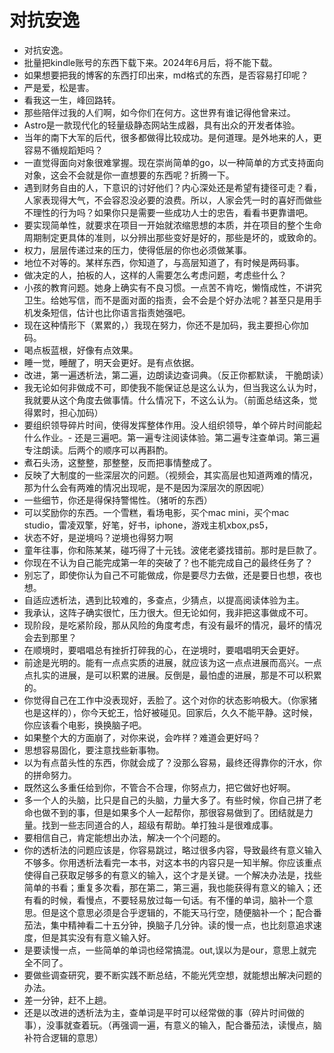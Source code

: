# 对抗安逸 

- 对抗安逸。
- 批量把kindle账号的东西下载下来。2024年6月后，将不能下载。
- 如果想要把我的博客的东西打印出来，md格式的东西，是否容易打印呢？
- 严是爱，松是害。
- 看我这一生，峰回路转。
- 那些陪伴过我的人们啊，如今你们在何方。这世界有谁记得他曾来过。
- Astro是一款现代化的轻量级静态网站生成器，具有出众的开发者体验。
- 当年的南下大军的后代，很多都做得比较成功。是何道理。是外地来的人，更容易不循规蹈矩吗？
- 一直觉得面向对象很难掌握。现在崇尚简单的go，以一种简单的方式支持面向对象，这会不会就是你一直想要的东西呢？折腾一下。
- 遇到财务自由的人，下意识的讨好他们？内心深处还是希望有捷径可走？看，人家表现得大气，不会容忍没必要的浪费。所以，人家会凭一时的喜好而做些不理性的行为吗？如果你只是需要一些成功人士的忠告，看看书更靠谱吧。
- 要实现简单性，就要求在项目一开始就浓缩思想的本质，并在项目的整个生命周期制定更具体的准则，以分辨出那些变好是好的，那些是坏的，或致命的。
- 权力，层层传递过来的压力，使得低层的你也必须做某事。
- 地位不对等的。某样东西，你知道了，与高层知道了，有时候是两码事。
- 做决定的人，拍板的人，这样的人需要怎么考虑问题，考虑些什么？
- 小孩的教育问题。她身上确实有不良习惯。一点苦不肯吃，懒惰成性，不讲究卫生。给她写信，而不是面对面的指责，会不会是个好办法呢？甚至只是用手机发条短信，估计也比你语言指责她强吧。
- 现在这种情形下（累累的，）我现在努力，你还不是加码，我主要担心你加码。
- 喝点板蓝根，好像有点效果。
- 睡一觉，睡醒了，明天会更好。是有点依据。
- 改进，第一遍透析法，第二遍，边朗读边查词典。（反正你都默读， 干脆朗读）
- 我无论如何非做成不可，即使我不能保证总是这么认为，但当我这么认为时，我就要从这个角度去做事情。什么情况下，不这么认为。（前面总结这条，觉得累时，担心加码）
- 要组织领导碎片时间，使得发挥整体作用。没人组织领导，单个碎片时间能起什么作业。- 还是三遍吧。第一遍专注阅读体验。第二遍专注查单词。第三遍专注朗读。后两个的顺序可以再斟酌。
- 煮石头汤，这整整，那整整，反而把事情整成了。
- 反映了大制度的一些深层次的问题。（视频会，其实高层也知道两难的情况，那为什么会有两难的情况出现呢，是不是因为深层次的原因呢）
- 一些细节，你还是得保持警惕性。（猪听的东西）
- 可以奖励你的东西。一个雪糕，看场电影，买个mac mini，买个mac studio，雷凌双擎，好笔，好书，iphone，游戏主机xbox,ps5，
- 状态不好，是逆境吗？逆境也得努力啊
- 童年往事，你和陈某某，碰巧得了十元钱。波佬老婆找错前。那时是巨款了。
- 你现在不认为自己能完成第一年的突破了？也不能完成自己的最终任务了？
- 别忘了，即使你认为自己不可能做成，你是要尽力去做，还是要日也想，夜也想。
- 自适应透析法，遇到比较难的，多查点，少猜点，以提高阅读体验为主。
- 我承认，这阵子确实很忙，压力很大。但无论如何，我非把这事做成不可。
- 现阶段，是吃紧阶段，那从风险的角度考虑，有没有最坏的情况，最坏的情况会去到那里？
- 在顺境时，要唱唱总有挫折打碎我的心，在逆境时，要唱唱明天会更好。
- 前途是光明的。能有一点点实质的进展，就应该为这一点点进展而高兴。一点点扎实的进展，是可以积累的进展。反倒是，最怕虚的进展，那是不可以积累的。
- 你觉得自己在工作中没表现好，丢脸了。这个对你的状态影响极大。（你家猪也是这样的），你今天蛇王，恰好被碰见。回家后，久久不能平静。这时候，你应该看个电影，换换脑子吧。
- 如果整个大的方面崩了，对你来说，会咋样？难道会更好吗？
- 思想容易固化，要注意找些新事物。
- 以为有点苗头性的东西，你就会成了？没那么容易，最终还得靠你的汗水，你的拼命努力。
- 既然这么多重任给到你，不管合不合理，你努点力，把它做好也好啊。
- 多一个人的头脑，比只是自己的头脑，力量大多了。有些时候，你自己拼了老命也做不到的事，但是如果多个人一起帮你，那很容易做到了。团结就是力量。找到一些志同道合的人，超级有帮助。单打独斗是很难成事。
- 要相信自己，肯定能想出办法，解决一个个问题的。
- 你的透析法的问题应该是，你容易跳过，略过很多内容，导致最终有意义输入不够多。你用透析法看完一本书，对这本书的内容只是一知半解。你应该重点使得自己获取足够多的有意义的输入，这个才是关键。一个解决办法是，找些简单的书看；重复多次看，那在第二，第三遍，我也能获得有意义的输入；还有看的时候，看慢点，不要轻易放过每一句话。有不懂的单词，脑补一个意思。但是这个意思必须是合乎逻辑的，不能天马行空，随便脑补一个；配合番茄法，集中精神看二十五分钟，换脑子几分钟。读的慢一点，也比刻意追求速度，但是其实没有有意义输入好。
- 是要读慢一点，一些简单的单词也经常搞混。out,误以为是our，意思上就完全不同了。
- 要做些调查研究，要不断实践不断总结，不能光凭空想，就能想出解决问题的办法。
- 差一分钟，赶不上趟。
- 还是以改进的透析法为主，查单词是平时可以经常做的事（碎片时间做的事），没事就查着玩。（再强调一遍，有意义的输入，配合番茄法，读慢点，脑补符合逻辑的意思）

